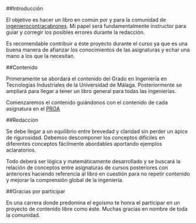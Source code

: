 ##Introducción


El objetivo es hacer un libro en común por y para la comunidad de [ingenierocontracabrones](https://ingenierocontracabrones.blogspot.com). Mi papel será fundamentalmente instructor para guiar y corregir los posibles errores durante la redacción.

Es recomendable contribuir a éste proyecto durante el curso ya que es una buena manera de afianzar los conocimientos de las asignaturas y echar una mano a los que la necesitan. 

##Contenido

Primeramente se abordará el contenido del Grado en Ingeniería en Tecnologías Industriales de la Universidad de Málaga. Posteriormente se ampliará para llegar a tener un libro general para todas 
las ingenierías.

Comenzaremos el contenido guiándonos con el contenido de cada asignatura en el [PROA](http://www.etsii.uma.es/)

##Redacción

Se debe llegar a un equilibrio entre brevedad y claridad sin perder un ápice de rigurosidad. Debemos descomponer los conceptos difíciles en diferentes conceptos fácilmente abordables aportando ejemplos aclaratorios.

Todo deberá ser lógica y matemáticamente desarrollado y se buscará la relación de conceptos entre asignaturas de cursos posteriores con anteriores haciendo referencia al libro en cuestión para no repetir contenido y mejorar la comprensión global de la ingeniería.

##Gracias por participar

En una carrera donde predomina el egoísmo te honra el participar en un proyecto de contenido libre como éste. Muchas gracias en nombre de toda la comunidad.
